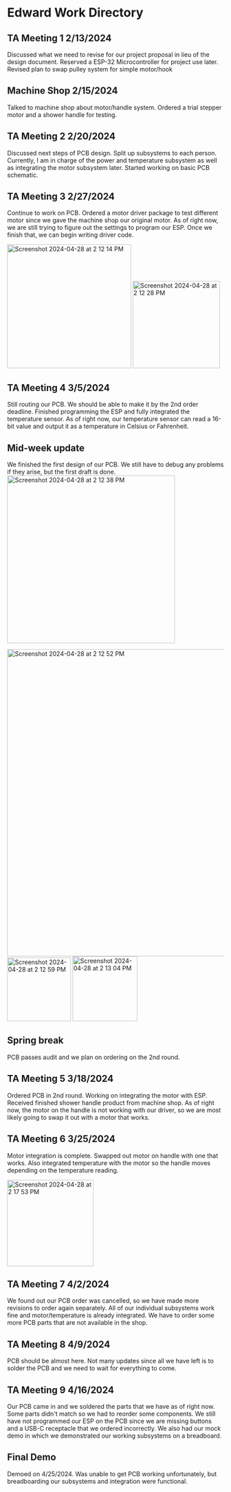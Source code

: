 # Edward Work Directory

## TA Meeting 1 2/13/2024

  Discussed what we need to revise for our project proposal in lieu of the design document. Reserved a ESP-32 Microcontroller for project use later. Revised plan to swap pulley system for simple motor/hook

## Machine Shop 2/15/2024  

Talked to machine shop about motor/handle system. Ordered a trial stepper motor and a shower handle for testing.

## TA Meeting 2 2/20/2024

Discussed next steps of PCB design. Split up subsystems to each person. Currently, I am in charge of the power and temperature subsystem as well as integrating the motor subsystem later. Started working on basic PCB schematic.

## TA Meeting 3 2/27/2024

Continue to work on PCB. Ordered a motor driver package to test different motor since we gave the machine shop our original motor. As of right now, we are still trying to figure out the settings to program our ESP. Once we finish that, we can begin writing driver code.

<img width="288" alt="Screenshot 2024-04-28 at 2 12 14 PM" src="https://github.com/Edidas02/ShowerSync/assets/53875786/e9a2d8ad-7a3b-4825-b4f6-417ce26a4bd6">

<img width="203" alt="Screenshot 2024-04-28 at 2 12 28 PM" src="https://github.com/Edidas02/ShowerSync/assets/53875786/2b638d0e-f876-4124-8798-4b036258727e">


## TA Meeting 4 3/5/2024

Still routing our PCB. We should be able to make it by the 2nd order deadline. Finished programming the ESP and fully integrated the 
temperature sensor. As of right now, our temperature sensor can read a 16-bit value and output it as a temperature in Celsius or Fahrenheit.

## Mid-week update

We finished the first design of our PCB. We still have to debug any problems if they arise, but the first draft is done.
<img width="390" alt="Screenshot 2024-04-28 at 2 12 38 PM" src="https://github.com/Edidas02/ShowerSync/assets/53875786/0c576a60-79a4-4cdc-acef-7841bee313cb">

<img width="714" alt="Screenshot 2024-04-28 at 2 12 52 PM" src="https://github.com/Edidas02/ShowerSync/assets/53875786/4fce8c44-a806-4731-a1c0-a880d4ebfd59">

<img width="148" alt="Screenshot 2024-04-28 at 2 12 59 PM" src="https://github.com/Edidas02/ShowerSync/assets/53875786/03083945-f77d-4bc0-b2e3-b3c1b626f622">

<img width="151" alt="Screenshot 2024-04-28 at 2 13 04 PM" src="https://github.com/Edidas02/ShowerSync/assets/53875786/7ea72a59-6914-4057-955c-ba5397151fd2">

## Spring break

PCB passes audit and we plan on ordering on the 2nd round. 

## TA Meeting 5 3/18/2024

Ordered PCB in 2nd round. Working on integrating the motor with ESP. Received finished shower handle product from machine shop. As of right now, the motor on the handle is not working with our driver, so we are most likely going to swap it out with a motor that works.

## TA Meeting 6 3/25/2024

Motor integration is complete. Swapped out motor on handle with one that works. Also integrated temperature with the motor so the handle moves depending on the temperature reading.

<img width="201" alt="Screenshot 2024-04-28 at 2 17 53 PM" src="https://github.com/Edidas02/ShowerSync/assets/53875786/9dd18347-10d0-480f-a773-f39091ff6216">

## TA Meeting 7 4/2/2024

We found out our PCB order was cancelled, so we have made more revisions to order again separately. All of our individual subsystems work fine and motor/temperature is already integrated. We have to order some more PCB parts that are not available in the shop.

## TA Meeting 8 4/9/2024

PCB should be almost here. Not many updates since all we have left is to solder the PCB and we need to wait for everything to come.

## TA Meeting 9 4/16/2024

Our PCB came in and we soldered the parts that we have as of right now. Some parts didn't match so we had to reorder some components. We still have not programmed our ESP on the PCB since we are missing buttons and a USB-C receptacle that we ordered incorrectly. We also had our mock demo in which we demonstrated our working subsystems on a breadboard. 

## Final Demo

Demoed on 4/25/2024. Was unable to get PCB working unfortunately, but breadboarding our subsystems and integration were functional.
